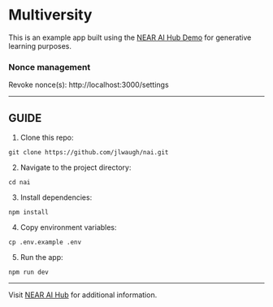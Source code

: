 # Multiversity

This is an example app built using the [NEAR AI Hub Demo](https://github.com/nearai/nearai/tree/main/hub/demo) for generative learning purposes.

### Nonce management

Revoke nonce(s): http://localhost:3000/settings

----

## GUIDE

1. Clone this repo:
```
git clone https://github.com/jlwaugh/nai.git
```

2. Navigate to the project directory:
```
cd nai
```

3. Install dependencies:
```
npm install
```

4. Copy environment variables:
```
cp .env.example .env
```

5. Run the app:
```
npm run dev
```

----

Visit [NEAR AI Hub](https://app.near.ai) for additional information.
